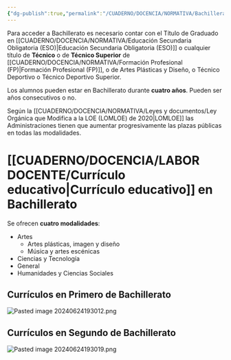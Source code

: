 ```yaml
---
{"dg-publish":true,"permalink":"/CUADERNO/DOCENCIA/NORMATIVA/Bachillerato/"}
---
```


Para acceder a Bachillerato es necesario contar con el Título de Graduado en [[CUADERNO/DOCENCIA/NORMATIVA/Educación Secundaria Obligatoria (ESO)\|Educación Secundaria Obligatoria (ESO)]] o cualquier título de **Técnico** o de **Técnico Superior** de [[CUADERNO/DOCENCIA/NORMATIVA/Formación Profesional (FP)\|Formación Profesional (FP)]],  o de Artes Plásticas y Diseño, o Técnico Deportivo o Técnico Deportivo Superior.

Los alumnos pueden estar en Bachillerato durante **cuatro años**. Pueden ser años consecutivos o no.

Según la [[CUADERNO/DOCENCIA/NORMATIVA/Leyes y documentos/Ley Orgánica que Modifica a la LOE (LOMLOE) de 2020\|LOMLOE]] las Administraciones tienen que aumentar progresivamente las plazas públicas en todas las modalidades.

# [[CUADERNO/DOCENCIA/LABOR DOCENTE/Currículo educativo\|Currículo educativo]] en Bachillerato
Se ofrecen **cuatro modalidades**:
- Artes
	- Artes plásticas, imagen y diseño
	- Música y artes escénicas
- Ciencias y Tecnología
- General
- Humanidades y Ciencias Sociales

## Currículos en Primero de Bachillerato
![Pasted image 20240624193012.png](/img/user/MEDIA/Pasted%20image%2020240624193012.png)

## Currículos en Segundo de Bachillerato
![Pasted image 20240624193019.png](/img/user/MEDIA/Pasted%20image%2020240624193019.png)
